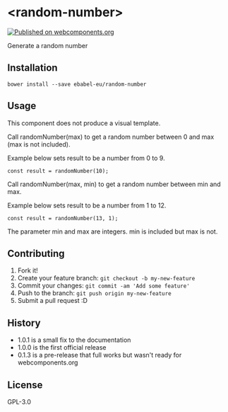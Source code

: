 # \<random-number\>

[![Published on webcomponents.org](https://img.shields.io/badge/webcomponents.org-published-blue.svg)](https://www.webcomponents.org/element/ebabel-eu/random-number)

Generate a random number

## Installation

```
bower install --save ebabel-eu/random-number
```

## Usage

This component does not produce a visual template.

Call randomNumber(max) to get a random number between 0 and max (max is not included).

Example below sets result to be a number from 0 to 9.

```
const result = randomNumber(10);
```

Call randomNumber(max, min) to get a random number between min and max.

Example below sets result to be a number from 1 to 12.

```
const result = randomNumber(13, 1);
```

The parameter min and max are integers. min is included but max is not.

## Contributing

1. Fork it!
2. Create your feature branch: `git checkout -b my-new-feature`
3. Commit your changes: `git commit -am 'Add some feature'`
4. Push to the branch: `git push origin my-new-feature`
5. Submit a pull request :D

## History

- 1.0.1 is a small fix to the documentation
- 1.0.0 is the first official release
- 0.1.3 is a pre-release that full works but wasn't ready for webcomponents.org

## License

GPL-3.0
